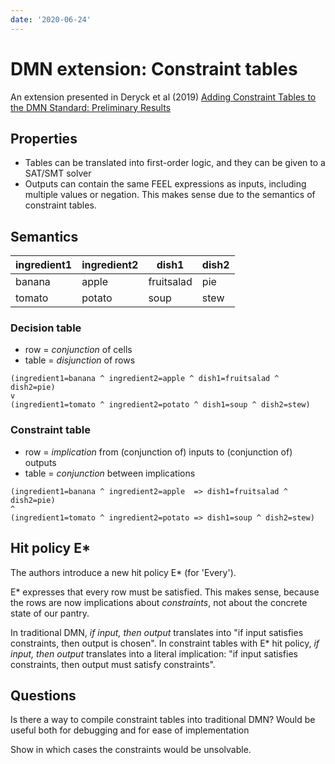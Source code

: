 ```yaml
---
date: '2020-06-24'
---
```


# DMN extension: Constraint tables

An extension presented in Deryck et al (2019) [Adding Constraint Tables to the DMN Standard: Preliminary Results](https://link.springer.com/epdf/10.1007/978-3-030-31095-0_12?sharing_token=T8v3lMSxpSJgFhvD_fwUdve4RwlQNchNByi7wbcMAY5pcW0U9i0vB_kQZ7JON7wJ3nX-nu33DL_K3v4pZINXS1NXsYL8C86GfKYW4hhuX9HytCawt_i2HPofbAZx23hwmEtctn_Oz2-nZ40RUILzrYkwKN900-sh22mq7YT53C0%3D)

## Properties

- Tables can be translated into first-order logic, and they can be given to a SAT/SMT solver
- Outputs can contain the same FEEL expressions as inputs, including multiple values or negation. This makes sense due to the semantics of constraint tables.

## Semantics

ingredient1 | ingredient2 | dish1      | dish2
----------- | ----------- | ---------- | -----
banana      | apple       | fruitsalad | pie
tomato      | potato      | soup       | stew

### Decision table

- row = _conjunction_ of cells
- table = _disjunction_ of rows

```
(ingredient1=banana ^ ingredient2=apple ^ dish1=fruitsalad ^ dish2=pie)
v
(ingredient1=tomato ^ ingredient2=potato ^ dish1=soup ^ dish2=stew)
```

### Constraint table

- row = _implication_ from (conjunction of) inputs to (conjunction of) outputs
- table = _conjunction_ between implications

```
(ingredient1=banana ^ ingredient2=apple  => dish1=fruitsalad ^ dish2=pie)
^
(ingredient1=tomato ^ ingredient2=potato => dish1=soup ^ dish2=stew)
```

## Hit policy E*

The authors introduce a new hit policy E* (for 'Every').

E* expresses that every row must be satisfied. This makes sense, because the rows are now implications about _constraints_, not about the concrete state of our pantry.

In traditional DMN, _if input, then output_ translates into "if input satisfies constraints, then output is chosen". In constraint tables with E* hit policy, _if input, then output_ translates into a literal implication: "if input satisfies constraints, then output must satisfy constraints".

<!-- For example, traditional DMN: "if it's warm outside, wear a t-shirt". E*: "if it's warm, don't wear a sweater". So when it's warm, you are free to wear whatever except sweater. And when it's cold, you can wear anything, including sweater. -->

 ## Questions

Is there a way to compile constraint tables into traditional DMN? Would be useful both for debugging and for ease of implementation

Show in which cases the constraints would be unsolvable.

